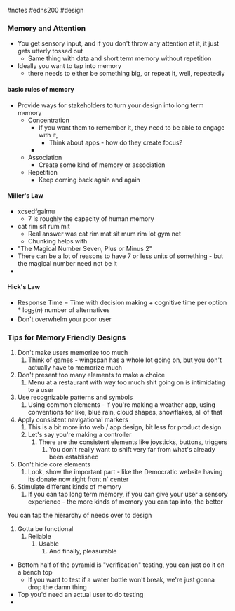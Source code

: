 #notes #edns200  #design 

### Memory and Attention

- You get sensory input, and if you don't throw any attention at it, it just gets utterly tossed out
	- Same thing with data and short term memory without repetition
- Ideally you want to tap into memory
	- there needs to either be something big, or repeat it, well, repeatedly

#### basic rules of memory
- Provide ways for stakeholders to turn your design into long term memory
	- Concentration
		- If you want them to remember it, they need to be able to engage with it,
			- Think about apps - how do they create focus?
		- 
	- Association
		- Create some kind of memory or association
	- Repetition
		- Keep coming back again and again

#### Miller's Law
- xcsedfgalmu
	- 7 is roughly the capacity of human memory
- cat rim sit rum mit 
	- Real answer was cat rim mat sit mum rim lot gym net
	- Chunking helps with 
- "The Magical Number Seven, Plus or Minus 2"
- There can be a lot of reasons to have 7 or less units of something - but the magical number need not be it
- 

#### Hick's Law
- Response Time = Time with decision making + cognitive time per option * $\log_2(n)$ number of alternatives
- Don't overwhelm your poor user

### Tips for Memory Friendly Designs
1. Don't make users memorize too much
	1. Think of games - wingspan has a whole lot going on, but you don't actually have to memorize much
2. Don't present too many elements to make a choice
	1. Menu at a restaurant with way too much shit going on is intimidating to a user
3. Use recognizable patterns and symbols
	1. Using common elements - if you're making a weather app, using conventions for like, blue rain, cloud shapes, snowflakes, all of that
4. Apply consistent navigational markers
	1. This is a bit more into web / app design, bit less for product design
	2. Let's say you're making a controller
		1. There are the consistent elements like joysticks, buttons, triggers
			1. You don't really want to shift very far from what's already been established
5. Don't hide core elements
	1. Look, show the important part - like the Democratic website having its donate now right front n' center
6. Stimulate different kinds of memory
	1. If you can tap long term memory, if you can give your user a sensory experience - the more kinds of memory you can tap into, the better


You can tap the hierarchy of needs over to design
1. Gotta be functional
	1. Reliable
		1. Usable
			1. And finally, pleasurable
- Bottom half of the pyramid is "verification" testing, you can just do it on a bench top
	- If you want to test if a water bottle won't break, we're just gonna drop the damn thing
- Top you'd need an actual user to do testing
- 